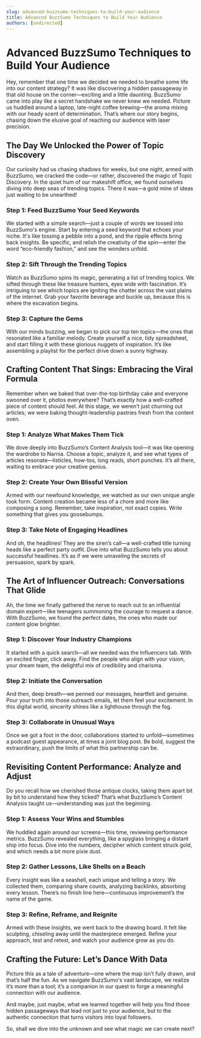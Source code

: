 ```yaml
---
slug: advanced-buzzsumo-techniques-to-build-your-audience
title: Advanced BuzzSumo Techniques to Build Your Audience
authors: [undirected]
---
```



# Advanced BuzzSumo Techniques to Build Your Audience

Hey, remember that one time we decided we needed to breathe some life into our content strategy? It was like discovering a hidden passageway in that old house on the corner—exciting and a little daunting. BuzzSumo came into play like a secret handshake we never knew we needed. Picture us huddled around a laptop, late-night coffee brewing—the aroma mixing with our heady scent of determination. That’s where our story begins, chasing down the elusive goal of reaching our audience with laser precision.

## The Day We Unlocked the Power of Topic Discovery

Our curiosity had us chasing shadows for weeks, but one night, armed with BuzzSumo, we cracked the code—or rather, discovered the magic of Topic Discovery. In the quiet hum of our makeshift office, we found ourselves diving into deep seas of trending topics. There it was—a gold mine of ideas just waiting to be unearthed!

### Step 1: Feed BuzzSumo Your Seed Keywords

We started with a simple search—just a couple of words we tossed into BuzzSumo's engine. Start by entering a seed keyword that echoes your niche. It's like tossing a pebble into a pond, and the ripple effects bring back insights. Be specific, and relish the creativity of the spin—enter the word “eco-friendly fashion,” and see the wonders unfold.

### Step 2: Sift Through the Trending Topics

Watch as BuzzSumo spins its magic, generating a list of trending topics. We sifted through these like treasure hunters, eyes wide with fascination. It’s intriguing to see which topics are igniting the chatter across the vast plains of the internet. Grab your favorite beverage and buckle up, because this is where the excavation begins.

### Step 3: Capture the Gems

With our minds buzzing, we began to pick our top ten topics—the ones that resonated like a familiar melody. Create yourself a nice, tidy spreadsheet, and start filling it with these glorious nuggets of inspiration. It’s like assembling a playlist for the perfect drive down a sunny highway.

## Crafting Content That Sings: Embracing the Viral Formula

Remember when we baked that over-the-top birthday cake and everyone swooned over it, photos everywhere? That’s exactly how a well-crafted piece of content should feel. At this stage, we weren’t just churning out articles; we were baking thought-leadership pastries fresh from the content oven.

### Step 1: Analyze What Makes Them Tick

We dove deeply into BuzzSumo’s Content Analysis tool—it was like opening the wardrobe to Narnia. Choose a topic, analyze it, and see what types of articles resonate—listicles, how-tos, long reads, short punches. It’s all there, waiting to embrace your creative genius.

### Step 2: Create Your Own Blissful Version

Armed with our newfound knowledge, we watched as our own unique angle took form. Content creation became less of a chore and more like composing a song. Remember, take inspiration, not exact copies. Write something that gives you goosebumps.

### Step 3: Take Note of Engaging Headlines

And oh, the headlines! They are the siren’s call—a well-crafted title turning heads like a perfect party outfit. Dive into what BuzzSumo tells you about successful headlines. It’s as if we were unraveling the secrets of persuasion, spark by spark.

## The Art of Influencer Outreach: Conversations That Glide

Ah, the time we finally gathered the nerve to reach out to an influential domain expert—like teenagers summoning the courage to request a dance. With BuzzSumo, we found the perfect dates, the ones who made our content glow brighter.

### Step 1: Discover Your Industry Champions

It started with a quick search—all we needed was the Influencers tab. With an excited finger, click away. Find the people who align with your vision, your dream team, the delightful mix of credibility and charisma.

### Step 2: Initiate the Conversation

And then, deep breath—we penned our messages, heartfelt and genuine. Pour your truth into those outreach emails, let them feel your excitement. In this digital world, sincerity shines like a lighthouse through the fog.

### Step 3: Collaborate in Unusual Ways

Once we got a foot in the door, collaborations started to unfold—sometimes a podcast guest appearance, at times a joint blog post. Be bold, suggest the extraordinary, push the limits of what this partnership can be.

## Revisiting Content Performance: Analyze and Adjust

Do you recall how we cherished those antique clocks, taking them apart bit by bit to understand how they ticked? That’s what BuzzSumo’s Content Analysis taught us—understanding was just the beginning.

### Step 1: Assess Your Wins and Stumbles

We huddled again around our screens—this time, reviewing performance metrics. BuzzSumo revealed everything, like a spyglass bringing a distant ship into focus. Dive into the numbers, decipher which content struck gold, and which needs a bit more pixie dust.

### Step 2: Gather Lessons, Like Shells on a Beach

Every insight was like a seashell, each unique and telling a story. We collected them, comparing share counts, analyzing backlinks, absorbing every lesson. There’s no finish line here—continuous improvement’s the name of the game.

### Step 3: Refine, Reframe, and Reignite

Armed with these insights, we went back to the drawing board. It felt like sculpting, chiseling away until the masterpiece emerged. Refine your approach, test and retest, and watch your audience grow as you do.

## Crafting the Future: Let’s Dance With Data

Picture this as a tale of adventure—one where the map isn’t fully drawn, and that’s half the fun. As we navigate BuzzSumo's vast landscape, we realize it’s more than a tool; it’s a companion in our quest to forge a meaningful connection with our audience. 

And maybe, just maybe, what we learned together will help you find those hidden passageways that lead not just to your audience, but to the authentic connection that turns visitors into loyal followers. 

So, shall we dive into the unknown and see what magic we can create next?